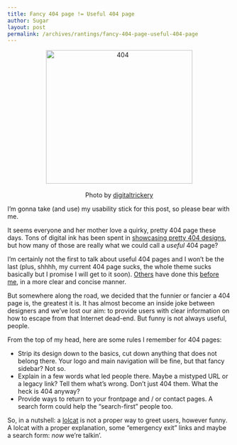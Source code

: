 ```yaml
---
title: Fancy 404 page != Useful 404 page
author: Sugar
layout: post
permalink: /archives/rantings/fancy-404-page-useful-404-page
---
```

<p style="text-align: center;">
  <a href="http://blog.sugarenia.com/wp-content/uploads/2009/02/404.jpg"><img class="size-full wp-image-880 aligncenter" title="404" src="http://blog.sugarenia.com/wp-content/uploads/2009/02/404.jpg" alt="404" width="330" height="300" /><br /> </a><br /> <span class="imagecaption">Photo by <a href="http://flickr.com/photos/mrbiggs/" target="_blank">digitaltrickery</a></span>
</p>

I&#8217;m gonna take (and use) my usability stick for this post, so please bear with me.

It seems everyone and her mother love a quirky, pretty 404 page these days. Tons of digital ink has been spent in <a href="http://www.smashingmagazine.com/2009/01/29/404-error-pages-one-more-time/" target="_blank">showcasing pretty 404 designs</a>, but how many of those are really what we could call a *useful* 404 page?

I&#8217;m certainly not the first to talk about useful 404 pages and I won&#8217;t be the last (plus, shhhh, my current 404 page sucks, the whole theme sucks basically but I promise I will get to it soon). <a href="http://www.alistapart.com/articles/perfect404/" target="_blank">Others</a> have done this <a href="http://www.alistapart.com/articles/amoreuseful404/" target="_blank">before me</a>, in a more clear and concise manner.

But somewhere along the road, we decided that the funnier or fancier a 404 page is, the greatest it is. It has almost become an inside joke between designers and we&#8217;ve lost our aim: to provide users with clear information on how to escape from that Internet dead-end. But funny is not always useful, people.

From the top of my head, here are some rules I remember for 404 pages:

*   Strip its design down to the basics, cut down anything that does not belong there. Your logo and main navigation will be fine, but that fancy sidebar? Not so.
*   Explain in a few words what led people there. Maybe a mistyped URL or a legacy link? Tell them what&#8217;s wrong. Don&#8217;t just 404 them. What the heck is 404 anyway?
*   Provide ways to return to your frontpage and / or contact pages. A search form could help the &#8220;search-first&#8221; people too.

So, in a nutshell: a <a href="http://icanhascheezburger.com/" target="_blank">lolcat</a> is not a proper way to greet users, however funny. A lolcat with a proper explanation, some &#8220;emergency exit&#8221; links and maybe a search form: *now* we&#8217;re talkin&#8217;.
